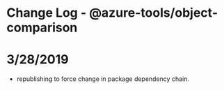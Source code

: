 # Change Log - @azure-tools/object-comparison

# 3/28/2019
- republishing to force change in package dependency chain.
